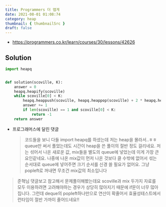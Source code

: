 ```yaml
---
title: Programmers 더 맵게
date: 2021-08-01 01:08:74
category: heap
thumbnail: { thumbnailSrc }
draft: false
---
```


- https://programmers.co.kr/learn/courses/30/lessons/42626

## Solution

```py
import heapq


def solution(scoville, K):
    answer = 0
    heapq.heapify(scoville)
    while scoville[0] < K:
        heapq.heappush(scoville, heapq.heappop(scoville) + 2 * heapq.heappop(scoville))
        answer += 1
        if len(scoville) == 1 and scoville[0] < K:
            return -1
    return answer
```

- 프로그래머스에 달린 댓글
  > 코드들을 보니 다들 import heapq를 하셨는데 저는 heap을 몰라서..ㅎㅎ queue만 써서 풀었는데도 시간이 heap을 쓴 풀이의 절반 정도 걸리네요. 저는 섞어서 나온 새로운 값, mix들을 별도의 queue에 넣었는데 이게 가장 큰 요인같네요. 나중에 나온 mix값이 먼저 나온 것보다 클 수밖에 없어서 섞는 순서대로 queue에 넣어주면 크기 순서를 신경 쓸 필요가 없어요. 그냥 popleft로 꺼내면 무조건 mix값의 최소입니다

> 준혁님 댓글보고 참고해서 문제풀이해봤는데요 scoville과 mix 두가지 자료를 모두 이용하려면 고려해야하는 경우가 상당히 많아지기 때문에 if문이 너무 많아집니다. 그런데 deque의 popleft하나만으로 연산이 확줄어서 효율성테스트에서 런타임이 절반 가까이 줄어드네요!!
